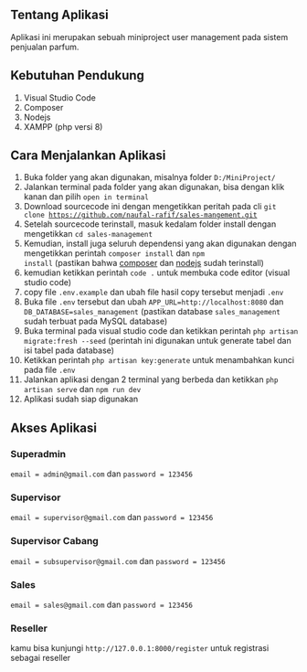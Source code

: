 ## Tentang Aplikasi
Aplikasi ini merupakan sebuah miniproject user management pada sistem penjualan parfum.

## Kebutuhan Pendukung
1. Visual Studio Code
2. Composer
3. Nodejs
4. XAMPP (php versi 8)

## Cara Menjalankan Aplikasi
1. Buka folder yang akan digunakan, misalnya folder <code>D:/MiniProject/</code>
2. Jalankan terminal pada folder yang akan digunakan, bisa dengan klik kanan dan pilih `open in terminal`
3. Download sourcecode ini dengan mengetikkan peritah pada cli <code>git clone https://github.com/naufal-rafif/sales-mangement.git</code>
4. Setelah sourcecode terinstall, masuk kedalam folder install dengan mengetikkan <code>cd sales-management</code> 
5. Kemudian, install juga seluruh dependensi yang akan digunakan dengan mengetikkan perintah <code>composer install</code> dan <code>npm install</code> (pastikan bahwa <a href="https://getcomposer.org/">composer</a> dan <a href="https://nodejs.org/en/download/">nodejs</a> sudah terinstall)
6. kemudian ketikkan perintah <code>code .</code> untuk membuka code editor (visual studio code)
7. copy file `.env.example` dan ubah file hasil copy tersebut menjadi `.env`
8. Buka file `.env` tersebut dan ubah `APP_URL=http://localhost:8080` dan `DB_DATABASE=sales_management` (pastikan database `sales_management` sudah terbuat pada MySQL database)
9. Buka terminal pada visual studio code dan ketikkan perintah `php artisan migrate:fresh --seed` (perintah ini digunakan untuk generate tabel dan isi tabel pada database)
10. Ketikkan perintah `php artisan key:generate` untuk menambahkan kunci pada file `.env`
11. Jalankan aplikasi dengan 2 terminal yang berbeda dan ketikkan `php artisan serve` dan `npm run dev`
12. Aplikasi sudah siap digunakan

## Akses Aplikasi
### Superadmin
`email = admin@gmail.com` dan `password = 123456`
### Supervisor
`email = supervisor@gmail.com` dan `password = 123456`
### Supervisor Cabang
`email = subsupervisor@gmail.com` dan `password = 123456`
### Sales
`email = sales@gmail.com` dan `password = 123456`
### Reseller
kamu bisa kunjungi `http://127.0.0.1:8000/register` untuk registrasi sebagai reseller

